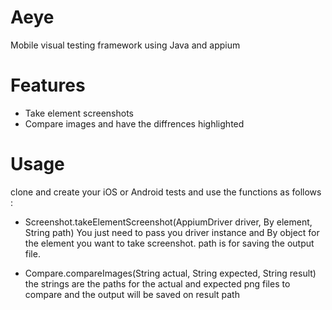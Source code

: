 # Aeye
Mobile visual testing framework
using Java and appium

# Features
* Take element screenshots
* Compare images and have the diffrences highlighted 

# Usage 
clone and create your iOS or Android tests and use the functions as follows : 

* Screenshot.takeElementScreenshot(AppiumDriver driver, By element, String path)
You just need to pass you driver instance and By object for the element you want to take screenshot. path is for saving the output file.

* Compare.compareImages(String actual, String expected, String result)
the strings are the paths for the actual and expected png files to compare and the output will be saved on result path
